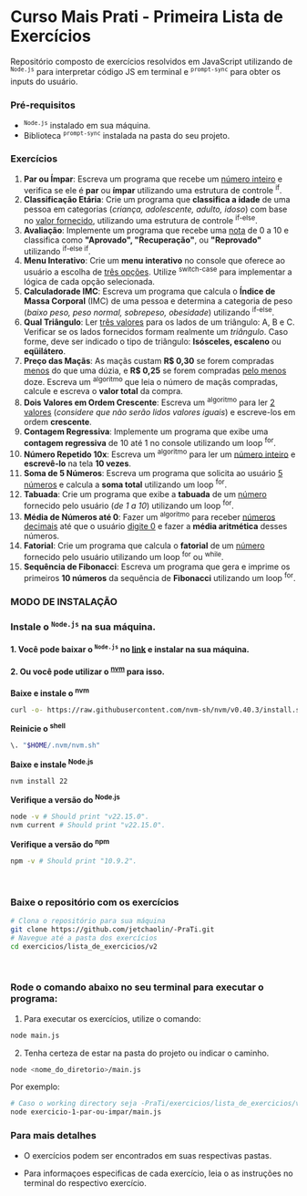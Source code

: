 # **Curso Mais Prati - Primeira Lista de Exercícios**

Repositório composto de exercícios resolvidos em JavaScript utilizando de <sup>`Node.js`</sup> para interpretar código JS em terminal e <sup>`prompt-sync`</sup> para obter os inputs do usuário.

### **Pré-requisitos**

* <sup>`Node.js`</sup> instalado em sua máquina.
* Biblioteca <sup>`prompt-sync`</sup> instalada na pasta do seu projeto.

### **Exercícios**

1. **Par ou Ímpar**: Escreva um programa que recebe um <ins>número inteiro</ins> e verifica se ele é **par** ou **ímpar**
 utilizando uma estrutura de controle <sup>if</sup>.
2. **Classificação Etária**: Crie um programa que **classifica a idade** de uma pessoa em categorias (*criança,
 adolescente, adulto, idoso*) com base no <ins>valor fornecido</ins>, utilizando uma estrutura de
 controle <sup>if-else</sup>.
3. **Avaliação**: Implemente um programa que recebe uma <ins>nota</ins> de 0 a 10 e classifica como
 **"Aprovado", "Recuperação"**, ou **"Reprovado"** utilizando <sup>if-else if</sup>.
4. **Menu Interativo**: Crie um **menu interativo** no console que oferece ao usuário a escolha de <ins>três opções</ins>.
 Utilize <sup>switch-case</sup> para implementar a lógica de cada opção selecionada.
5. **Calculadorade IMC**: Escreva um programa que calcula o **Índice de Massa Corporal** (IMC) de uma pessoa e
 determina a categoria de peso (*baixo peso, peso normal, sobrepeso, obesidade*)
 utilizando <sup>if-else</sup>.
6. **Qual Triângulo**: Ler <ins>três valores</ins> para os lados de um triângulo: A, B e C. Verificar se os lados fornecidos
 formam realmente um *triângulo*. Caso forme, deve ser indicado o tipo de triângulo:
 **Isósceles, escaleno** ou **eqüilátero**.
7. **Preço das Maçãs**: As maçãs custam **R$ 0,30** se forem compradas <ins>menos</ins> do que uma dúzia, e **R$ 0,25** se
 forem compradas <ins>pelo menos</ins> doze. Escreva um <sup>algoritmo</sup> que leia o número de maçãs
 compradas, calcule e escreva o **valor total** da compra.
8. **Dois Valores em Ordem Crescente**: Escreva um <sup>algoritmo</sup> para ler <ins>2 valores</ins> (*considere que não serão lidos valores iguais*)
 e escreve-los em ordem **crescente**.
9. **Contagem Regressiva**: Implemente um programa que exibe uma **contagem regressiva** de 10 até 1 no console
 utilizando um loop <sup>for</sup>.
10. **Número Repetido 10x**: Escreva um <sup>algoritmo</sup> para ler um <ins>número inteiro</ins> e **escrevê-lo** na tela **10 vezes**.
11. **Soma de 5 Números**: Escreva um programa que solicita ao usuário <ins>5 números</ins> e calcula a **soma total**
 utilizando um loop <sup>for</sup>.
12. **Tabuada**: Crie um programa que exibe a **tabuada** de um <ins>número</ins> fornecido pelo usuário (*de 1 a 10*) utilizando um loop <sup>for</sup>.
13. **Média de Números até 0**:  Fazer um <sup>algoritmo</sup> para receber <ins>números decimais</ins> até que o usuário <ins>digite 0</ins> e fazer
 a **média aritmética** desses números.
14. **Fatorial**: Crie um programa que calcula o **fatorial** de um <ins>número</ins> fornecido pelo usuário
 utilizando um loop <sup>for</sup> ou <sup>while</sup>.
15. **Sequência de Fibonacci**: Escreva um programa que gera e imprime os primeiros **10 números** da sequência de **Fibonacci** utilizando um loop <sup>for</sup>.

### **MODO DE INSTALAÇÃO**

### Instale o <sup>`Node.js`</sup> na sua máquina. 

#### 1. Você pode baixar o <sup>`Node.js`</sup> no [link](https://nodejs.org/en/download/) e instalar na sua máquina.

#### 2. Ou você pode utilizar o <sup>[nvm](#baixe-e-instale-o-nvm)</sup> para isso.

**Baixe e instale o <sup>nvm</sup>**

```sh
curl -o- https://raw.githubusercontent.com/nvm-sh/nvm/v0.40.3/install.sh | bash
```

**Reinicie o <sup>shell</sup>**

```sh
\. "$HOME/.nvm/nvm.sh"
```

**Baixe e instale <sup>Node.js</sup>**

```sh
nvm install 22
```

**Verifique a versão do <sup>Node.js</sup>**

```sh
node -v # Should print "v22.15.0".
nvm current # Should print "v22.15.0".
```

**Verifique a versão do <sup>npm</sup>**

```sh
npm -v # Should print "10.9.2".
```
<br />

### **Baixe o repositório com os exercícios**
 
```sh
# Clona o repositório para sua máquina
git clone https://github.com/jetchaolin/-PraTi.git
# Navegue até a pasta dos exercícios
cd exercicios/lista_de_exercicios/v2
```

<br />

### **Rode o comando abaixo no seu terminal para executar o programa:**
 
1. Para executar os exercícios, utilize o comando:
```sh
node main.js
```

2. Tenha certeza de estar na pasta do projeto ou indicar o caminho.
```sh
node <nome_do_diretorio>/main.js
```
Por exemplo:

```sh
# Caso o working directory seja -PraTi/exercicios/lista_de_exercicios/v2
node exercicio-1-par-ou-impar/main.js
```

### Para mais detalhes

- O exercícios podem ser encontrados em suas respectivas pastas.

- Para informaçoes especificas de cada exercício, leia o as instruções no terminal do respectivo exercício.
